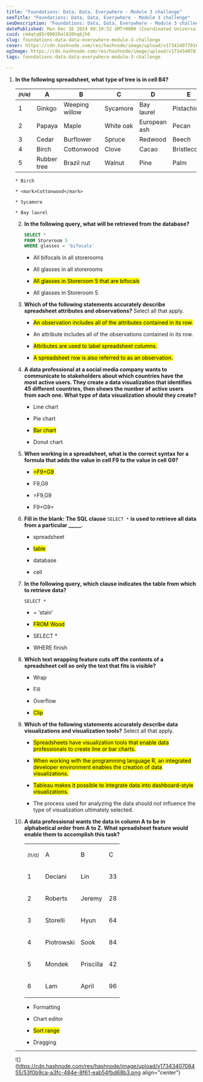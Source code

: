 ```yaml
---
title: "Foundations: Data, Data, Everywhere - Module 3 challenge"
seoTitle: "Foundations: Data, Data, Everywhere - Module 3 challenge"
seoDescription: "Foundations: Data, Data, Everywhere - Module 3 challenge"
datePublished: Mon Dec 16 2024 09:19:52 GMT+0000 (Coordinated Universal Time)
cuid: cm4qtq85r00020al820hq6jh6
slug: foundations-data-data-everywhere-module-3-challenge
cover: https://cdn.hashnode.com/res/hashnode/image/upload/v1734340770169/a49d42cb-34fe-4a80-9dc6-bed1f31b87fb.png
ogImage: https://cdn.hashnode.com/res/hashnode/image/upload/v1734340781301/54911d8c-d0fe-4eb0-a9a1-ea41bb0ce5e2.png
tags: foundations-data-data-everywhere-module-3-challenge

---
```


1. **In the following spreadsheet, what type of tree is in cell B4?**
    
   <table>
<thead>
<tr>
<th><em><sup>(n/a)</sup></em></th>
<th>A</th>
<th>B</th>
<th>C</th>
<th>D</th>
<th>E</th>
</tr>
</thead>
<tbody>
<tr>
<td>1</td>
<td>Ginkgo</td>
<td>Weeping willow</td>
<td>Sycamore</td>
<td>Bay laurel</td>
<td>Pistachio</td>
</tr>
<tr>
<td>2</td>
<td>Papaya</td>
<td>Maple</td>
<td>White oak</td>
<td>European ash</td>
<td>Pecan</td>
</tr>
<tr>
<td>3</td>
<td>Cedar</td>
<td>Burflower</td>
<td>Spruce</td>
<td>Redwood</td>
<td>Beech</td>
</tr>
<tr>
<td>4</td>
<td>Birch</td>
<td>Cottonwood</td>
<td>Clove</td>
<td>Cacao</td>
<td>Bristlecone</td>
</tr>
<tr>
<td>5</td>
<td>Rubber tree</td>
<td>Brazil nut</td>
<td>Walnut</td>
<td>Pine</td>
<td>Palm</td>
</tr>
</tbody>
</table>

    
    * Birch
        
    * <mark>Cottonwood</mark>
        
    * Sycamore
        
    * Bay laurel
        
2. **In the following query, what will be retrieved from the database?**
    
    ```sql
    SELECT *
    FROM Storeroom 5
    WHERE glasses = 'bifocals'
    ```
    
    * All bifocals in all storerooms
        
    * All glasses in all storerooms
        
    * <mark>All glasses in Storeroom 5 that are bifocals</mark>
        
    * All glasses in Storeroom 5
        
3. **Which of the following statements accurately describe spreadsheet attributes and observations?** Select all that apply.
    
    * <mark>An observation includes all of the attributes contained in its row.</mark>
        
    * An attribute includes all of the observations contained in its row.
        
    * <mark>Attributes are used to label spreadsheet columns.</mark>
        
    * <mark>A spreadsheet row is also referred to as an observation.</mark>
        
4. **A data professional at a social media company wants to communicate to stakeholders about which countries have the most active users. They create a data visualization that identifies 45 different countries, then shows the number of active users from each one. What type of data visualization should they create?**
    
    * Line chart
        
    * Pie chart
        
    * <mark>Bar chart</mark>
        
    * Donut chart
        
5. **When working in a spreadsheet, what is the correct syntax for a formula that adds the value in cell F9 to the value in cell G9?**
    
    * <mark>=F9+G9</mark>
        
    * F9,G9
        
    * \=F9,G9
        
    * F9+G9=
        
6. **Fill in the blank: The SQL clause** `SELECT *` **is used to retrieve all data from a particular \_\_\_\_\_.**
    
    * spreadsheet
        
    * <mark>table</mark>
        
    * database
        
    * cell
        
7. **In the following query, which clause indicates the table from which to retrieve data?**
    
    `SELECT *`
    
    * \= ‘stain’
        
    * <mark>FROM Wood</mark>
        
    * SELECT \*
        
    * WHERE finish
        
8. **Which text wrapping feature cuts off the contents of a spreadsheet cell so only the text that fits is visible?**
    
    * Wrap
        
    * Fill
        
    * Overflow
        
    * <mark>Clip</mark>
        
9. **Which of the following statements accurately describe data visualizations and visualization tools?** Select all that apply.
    
    * <mark>Spreadsheets have visualization tools that enable data professionals to create line or bar charts.</mark>
        
    * <mark>When working with the programming language R, an integrated developer environment enables the creation of data visualizations.</mark>
        
    * <mark>Tableau makes it possible to integrate data into dashboard-style visualizations.</mark>
        
    * The process used for analyzing the data should not influence the type of visualization ultimately selected.
        
10. **A data professional wants the data in column A to be in alphabetical order from A to Z. What spreadsheet feature would enable them to accomplish this task?**
    
    <table><tbody><tr><td colspan="1" rowspan="1"><p><em><sup>(n/a)</sup></em></p></td><td colspan="1" rowspan="1"><p>A</p></td><td colspan="1" rowspan="1"><p>B</p></td><td colspan="1" rowspan="1"><p>C</p></td></tr><tr><td colspan="1" rowspan="1"><p>1</p></td><td colspan="1" rowspan="1"><p>Deciani</p></td><td colspan="1" rowspan="1"><p>Lin</p></td><td colspan="1" rowspan="1"><p>33</p></td></tr><tr><td colspan="1" rowspan="1"><p>2</p></td><td colspan="1" rowspan="1"><p>Roberts</p></td><td colspan="1" rowspan="1"><p>Jeremy</p></td><td colspan="1" rowspan="1"><p>28</p></td></tr><tr><td colspan="1" rowspan="1"><p>3</p></td><td colspan="1" rowspan="1"><p>Storelli</p></td><td colspan="1" rowspan="1"><p>Hyun</p></td><td colspan="1" rowspan="1"><p>64</p></td></tr><tr><td colspan="1" rowspan="1"><p>4</p></td><td colspan="1" rowspan="1"><p>Piotrowski</p></td><td colspan="1" rowspan="1"><p>Sook</p></td><td colspan="1" rowspan="1"><p>84</p></td></tr><tr><td colspan="1" rowspan="1"><p>5</p></td><td colspan="1" rowspan="1"><p>Mondek</p></td><td colspan="1" rowspan="1"><p>Priscilla</p></td><td colspan="1" rowspan="1"><p>42</p></td></tr><tr><td colspan="1" rowspan="1"><p>6</p></td><td colspan="1" rowspan="1"><p>Lam</p></td><td colspan="1" rowspan="1"><p>April</p></td><td colspan="1" rowspan="1"><p>96</p></td></tr></tbody></table>
    
    * Formatting
        
    * Chart editor
        
    * <mark>Sort range</mark>
        
    * Dragging
        

---

![](https://cdn.hashnode.com/res/hashnode/image/upload/v1734340706455/53f0b9ca-a3fc-484e-8f61-eab54fbd68b3.png align="center")